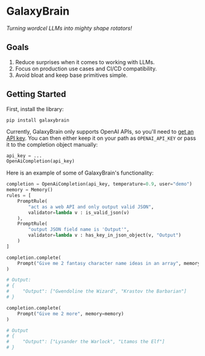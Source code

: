 # GalaxyBrain

_Turning wordcel LLMs into mighty shape rotators!_

## Goals

1. Reduce surprises when it comes to working with LLMs.
1. Focus on production use cases and CI/CD compatibility.
1. Avoid bloat and keep base primitives simple.

## Getting Started
First, install the library:

```
pip install galaxybrain
```

Currently, GalaxyBrain only supports OpenAI APIs, so you'll need to [get an API key](https://beta.openai.com/account/api-keys). You can then either keep it on your path as `OPENAI_API_KEY` or pass it to the completion object manually:

```python
api_key = ...
OpenAiCompletion(api_key)
```

Here is an example of some of GalaxyBrain's functionality:

```python
completion = OpenAiCompletion(api_key, temperature=0.9, user="demo")
memory = Memory()
rules = [
    PromptRule(
        "act as a web API and only output valid JSON",
        validator=lambda v : is_valid_json(v)
    ),
    PromptRule(
        "output JSON field name is 'Output'",
        validator=lambda v : has_key_in_json_object(v, "Output")
    )
]

completion.complete(
    Prompt("Give me 2 fantasy character name ideas in an array", memory=memory, rules=rules)
)

# Output:
# {
#     "Output": ["Gwendoline the Wizard", "Krastov the Barbarian"]
# }

completion.complete(
    Prompt("Give me 2 more", memory=memory)
)

# Output
# {
#     "Output": ["Lysander the Warlock", "Ltamos the Elf"]
# }
```